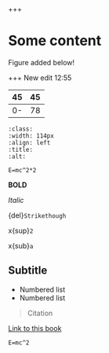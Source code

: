 +++
# Some content

Figure added below!

+++
New edit 12:55



| 45 | 45 |
| -- | -- |
| 0- | 78 |

```{image} https://tom-van-woudenberg.github.io/test_editor/main/_static/TeachBooks_logo.svg
:class: 
:width: 114px
:align: left
:title: 
:alt: 
```

```{math}
E=mc^2*2
```

**BOLD**

*Italic*

{del}`Strikethough`

x{sup}`2`&#x20;

x{sub}`a`

## Subtitle

*   Numbered list
*   Numbered list

> Citation

[Link to this book](https://tom-van-woudenberg.github.io/test_editor "Link to this book")

```{math}
E=mc^2
```